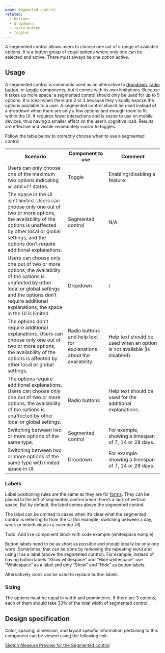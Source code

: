 ```yaml
---
name: Segmented control
related:
  - buttons
  - dropdowns
  - radio-button
  - toggles
---
```


A segmented control allows users to choose one out of a range of available options. It is a button group of equal options where only one can be selected and active. There must always be one option active.

## Usage

A segmented control is commonly used as an alternative to [dropdown](/components/dropdowns), [radio button](/components/radio-button), or [toggle](/components/toggles) components, but it comes with its own limitations. Because it takes up more space, a segmented control should only be used for up to 5 options. It is ideal when there are 2 or 3 because they visually expose the options available to a user. A segmented control should be used instead of a dropdown when there are only a few options and enough room to fit within the UI. It requires fewer interactions and is easier to use on mobile devices, thus having a smaller effect on the user’s cognitive load. Results are effective and visible immediately similar to toggles.

Follow the table below to correctly choose when to use a segmented control.

| Scenario | Component to use | Comment |
|----------|------------------|---------|
| Users can only choose one of the maximum two options indicating `on` and `off` states. | Toggle | Enabling/disabling a feature. |
| The space in the UI isn’t limited. Users can choose only one out of two or more options, the availability of the options is unaffected by other local or global settings, and the options don’t require additional explanations. | Segmented control | N/A |
| Users can choose only one out of two or more options, the availability of the options is unafected by other local or global settings and the options don’t require additional explanations, the space in the UI is limited. | Dropdown | / |
| The options don’t require additional explanations. Users can choose only one out of two or more options, the availability of the options is affected by other local or global settings. | Radio buttons and help text for explanations about the availability. | Help text should be used when an option is not available (is disabled). |
| The options require additional explanations. Users can choose only one out of two or more options, the availability of the options is unaffected by other local or global settings. | Radio buttons | Help text should be used for the additional explanations. |
| Switching between two or more options of the same type. | Segmented control | For example, showing a timespan of 7, 14 or 28 days. |
| Switching between two or more options of the same type with limited space in UI. | Dropdown | For example: showing a timespan of 7, 14 or 28 days. |


### Labels

Label positioning rules are the same as they are for [forms](/components/forms). They can be placed to the left of segmented control when there’s a lack of vertical space. But by default, the label comes above the segmented control.

The label can be omitted in cases when it’s clear what the segmented control is referring to from the UI (for example, switching between a day, week or month view in a calendar UI).

Todo: Add live component block with code example (whitespace exmple)

Button labels need to be as short as possible and should ideally be only one word. Sometimes, that can be done by removing the repeating word and using it as a label (above the segmented control). For example, instead of having button labels “Show whitespace” and “Hide whitespace” use “Whitespace” as a label and only “Show” and “Hide” as button labels.

Alternatively icons can be used to replace button labels.

### Sizing

The options must be equal in width and prominence. If there are 3 options, each of them should take 33% of the total width of segmented control.

## Design specification

Color, spacing, dimension, and layout specific information pertaining to this component can be viewed using the following link:

[Sketch Measure Preview for the Segmented control](https://gitlab-org.gitlab.io/gitlab-design/hosted/design-gitlab-specs/segmented-control-spec-previews/)
